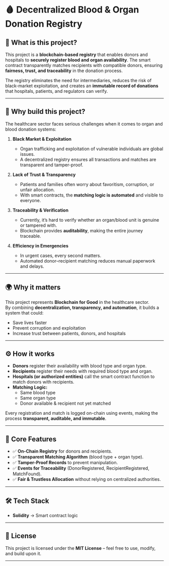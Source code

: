 # 🩸 Decentralized Blood & Organ Donation Registry

## 📌 What is this project?

This project is a **blockchain-based registry** that enables donors and hospitals to **securely register blood and organ availability**. The smart contract transparently matches recipients with compatible donors, ensuring **fairness, trust, and traceability** in the donation process.

The registry eliminates the need for intermediaries, reduces the risk of black-market exploitation, and creates an **immutable record of donations** that hospitals, patients, and regulators can verify.

--- 

## 🧠 Why build this project?

The healthcare sector faces serious challenges when it comes to organ and blood donation systems:

1. **Black Market & Exploitation**

   - Organ trafficking and exploitation of vulnerable individuals are global issues.
   - A decentralized registry ensures all transactions and matches are transparent and tamper-proof.

2. **Lack of Trust & Transparency**

   - Patients and families often worry about favoritism, corruption, or unfair allocation.
   - With smart contracts, the **matching logic is automated** and visible to everyone.

3. **Traceability & Verification**

   - Currently, it’s hard to verify whether an organ/blood unit is genuine or tampered with.
   - Blockchain provides **auditability**, making the entire journey traceable.

4. **Efficiency in Emergencies**
   - In urgent cases, every second matters.
   - Automated donor–recipient matching reduces manual paperwork and delays.

---

## 🌍 Why it matters

This project represents **Blockchain for Good** in the healthcare sector.  
By combining **decentralization, transparency, and automation**, it builds a system that could:

- Save lives faster
- Prevent corruption and exploitation
- Increase trust between patients, donors, and hospitals

---

## ⚙️ How it works

- **Donors** register their availability with blood type and organ type.
- **Recipients** register their needs with required blood type and organ.
- **Hospitals (or authorized entities)** call the smart contract function to match donors with recipients.
- **Matching Logic:**
  - Same blood type
  - Same organ type
  - Donor available & recipient not yet matched

Every registration and match is logged on-chain using events, making the process **transparent, auditable, and immutable**.

---

## 🔑 Core Features

- ✅ **On-Chain Registry** for donors and recipients.
- ✅ **Transparent Matching Algorithm** (blood type + organ type).
- ✅ **Tamper-Proof Records** to prevent manipulation.
- ✅ **Events for Traceability** (DonorRegistered, RecipientRegistered, MatchFound).
- ✅ **Fair & Trustless Allocation** without relying on centralized authorities.

---

## 🛠️ Tech Stack

- **Solidity** → Smart contract logic

---

## 📜 License

This project is licensed under the **MIT License** – feel free to use, modify, and build upon it.

---
